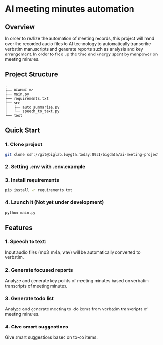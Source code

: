 # AI meeting minutes automation


## Overview

In order to realize the automation of meeting records, this project will hand over the recorded audio files to AI technology to automatically transcribe verbatim manuscripts and generate reports such as analysis and key arrangement. In order to free up the time and energy spent by manpower on meeting minutes.

## Project Structure

```
.
├── README.md
├── main.py
├── requirements.txt
├── src
│   ├── auto_summarize.py
│   └── speech_to_text.py
└── test
```

## Quick Start

### 1. Clone project

```bash
git clone ssh://git@biglab.buygta.today:8931/bigdata/ai-meeting-project.git
```

### 2. Setting .env with .env.example


### 3. Install requirements

```bash
pip install -r requirements.txt
```

### 4. Launch it (Not yet under development)

```bash
python main.py
```

## Features

### 1. Speech to text:

Input audio files (mp3, m4a, wav) will be automatically converted to verbatim.

### 2. Generate focused reports

Analyze and generate key points of meeting minutes based on verbatim transcripts of meeting minutes.

### 3. Generate todo list

Analyze and generate meeting to-do items from verbatim transcripts of meeting minutes.

### 4. Give smart suggestions

Give smart suggestions based on to-do items.